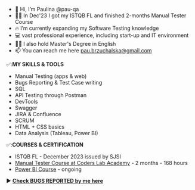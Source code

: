 - 👋 Hi, I’m Paulina @pau-qa
- 👩‍💼 In Dec'23 I got my ISTQB FL and finished 2-months Manual Tester Course
- 🔥 I’m currently expanding my Software Testing knowledge
- 💻 vast professional experience, including start-up and IT environment
- 👩‍🎓 I also hold Master's Degree in English 
- 📫 You can reach me here pau.brzuchalska@gmail.com

✅:**MY SKILLS & TOOLS**

- Manual Testing (apps & web)
- Bugs Reporting & Test Case writing
- SQL
- API Testing through Postman
- DevTools
- Swagger
- JIRA & Confluence
- SCRUM
- HTML + CSS basics
- Data Analysis (Tableau, Power BI)

✅:**COURSES & CERTIFICATION**
- ISTQB FL - December 2023 issued by SJSI
- [Manual Tester Course at Coders Lab Academy]([url](https://coderslab.pl/pl/tester-manualny)https://coderslab.pl/pl/tester-manualny) - 2 months - 168 hours 
- [Power BI Course]([url](https://learn.microsoft.com/en-us/training/courses/pl-300t00)https://learn.microsoft.com/en-us/training/courses/pl-300t00) - ongoing

 :arrow_forward: <a href="https://github.com/pau-qa/Bug-Reports"><b>Check **BUGS REPORTED** by me here</b></a>


